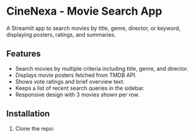 # CineNexa - Movie Search App

A Streamlit app to search movies by title, genre, director, or keyword, displaying posters, ratings, and summaries.

## Features
- Search movies by multiple criteria including title, genre, and director.
- Displays movie posters fetched from TMDB API.
- Shows vote ratings and brief overview text.
- Keeps a list of recent search queries in the sidebar.
- Responsive design with 3 movies shown per row.

## Installation

1. Clone the repo:

